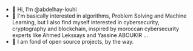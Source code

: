 - 👋 Hi, I’m @abdelhay-louhi
- 👀 I'm basically interested in algorithms, Problem Solving and Machine Learning,
  but I also find myself interested in cybersecurity, cryptography and blockchain, inspired by moroccan cybersecurity experts
  like Ahmed Lekssays and Yassine ABOUKIR ...
- 💞️ I am fond of open source projects, by the way.


